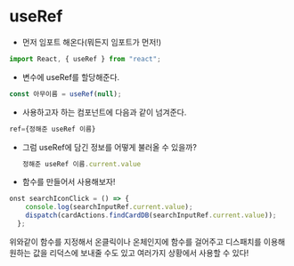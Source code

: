# useRef

- 먼저 임포트 해온다(뭐든지 임포트가 먼저!)

```jsx
import React, { useRef } from "react";
```

- 변수에 useRef를 할당해준다.

```jsx
const 아무이름 = useRef(null);
```

- 사용하고자 하는 컴포넌트에 다음과 같이 넘겨준다.

```jsx
ref={정해준 useRef 이름}
```

- 그럼 useRef에 담긴 정보를 어떻게 불러올 수 있을까?
    
    ```jsx
    정해준 useRef 이름.current.value
    ```
    

- 함수를 만들어서 사용해보자!

```jsx
onst searchIconClick = () => {
    console.log(searchInputRef.current.value);
    dispatch(cardActions.findCardDB(searchInputRef.current.value));
  };
```

위와같이 함수를 지정해서 온클릭이나 온체인지에 함수를 걸어주고 디스패치를 이용해 원하는 값을 리덕스에 보내줄 수도 있고 여러가지 상황에서 사용할 수 있다!
